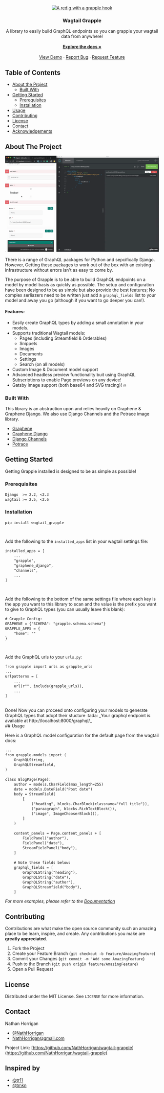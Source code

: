 <!-- PROJECT LOGO -->
<br />
<p align="center">
  <a href="https://github.com/torchbox/wagtail-grapple">
    <img src="https://github.com/torchbox/wagtail-grapple/raw/master/.github/wagtail-grapple.svg" alt="A red g with a grapple hook" width="80" height="80">
  </a>

  <h3 align="center">Wagtail Grapple</h3>

  <p align="center">
    A library to easily build GraphQL endpoints so you can grapple your wagtail data from anywhere!
    <br />
    <br/>
    <a href="https://wagtail-grapple.readthedocs.io/en/latest/"><strong>Explore the docs »</strong></a>
    <br />
    <br />
    <a href="https://github.com/NathHorrigan/wagtail-grapple#about-the-project">View Demo</a>
    ·
    <a href="https://github.com/NathHorrigan/wagtail-grapple/issues">Report Bug</a>
    ·
    <a href="https://github.com/NathHorrigan/wagtail-grapple/issues">Request Feature</a>
  </p>
</p>



<!-- TABLE OF CONTENTS -->
## Table of Contents

* [About the Project](#about-the-project)
  * [Built With](#built-with)
* [Getting Started](#getting-started)
  * [Prerequisites](#prerequisites)
  * [Installation](#installation)
* [Usage](#usage)
* [Contributing](#contributing)
* [License](#license)
* [Contact](#contact)
* [Acknowledgements](#inspired-by)



<!-- ABOUT THE PROJECT -->
## About The Project

![GraphQL Preview Demo](docs/demo.gif)

There is a range of GraphQL packages for Python and sepcifically Django. 
However, Getting these packages to work out of the box with an existing infrastructure 
without errors isn't as easy to come by.

The purpose of Grapple is to be able to build GraphQL endpoints on a model by model
basis as quickly as possible. The setup and configuration have been designed 
to be as simple but also provide the best features;
No complex serliazers need to be written just add a `graphql_fields` list 
to your model and away you go (although if you want to go deeper you can!).

#### Features:
* Easily create GraphQL types by adding a small annotation in your models.
* Supports traditional Wagtail models:
    - Pages (including Streamfield & Orderables)
    - Snippets
    - Images
    - Documents
    - Settings
    - Search (on all models)
* Custom Image & Document model support
* Advanced headless preview functionality buit using GraphQL Subscriptions to enable Page previews on any device!
* Gatsby Image support (both base64 and SVG tracing)! :fire:


### Built With
This library is an abstraction upon and relies heavily on Graphene & Graphene Django.
We also use Django Channels and the Potrace image library.
* [Graphene](https://github.com/graphql-python/graphene)
* [Graphene Django](https://github.com/graphql-python/graphene)
* [Django Channels](https://github.com/django/channels)
* [Potrace](https://github.com/skyrpex/potrace)


<!-- GETTING STARTED -->
## Getting Started

Getting Grapple installed is designed to be as simple as possible!

### Prerequisites
```
Django  >= 2.2, <2.3
wagtail >= 2.5, <2.6
```

### Installation
`pip install wagtail_grapple`

<br />

Add the following to the `installed_apps` list in your wagtail settings file:

```
installed_apps = [
    ...
    "grapple",
    "graphene_django",
    "channels",
    ...
]
```

<br />

Add the following to the bottom of the same settings file where each key is the app you want to this library to scan and the value is the prefix you want to give to GraphQL types (you can usually leave this blank):

```
# Grapple Config:
GRAPHENE = {"SCHEMA": "grapple.schema.schema"}
GRAPPLE_APPS = {
    "home": ""
}
```

<br />

Add the GraphQL urls to your `urls.py`:

```
from grapple import urls as grapple_urls
...
urlpatterns = [
    ...
    url(r"", include(grapple_urls)),
    ...
]
```

<br/>
Done! Now you can proceed onto configuring your models to generate GraphQL types that adopt their stucture :tada:
_Your graphql endpoint is available at http://localhost:8000/graphql/_
<br/>
<!-- USAGE EXAMPLES -->
## Usage

Here is a GraphQL model configuration for the default page from the wagtail docs:
```
...
from grapple.models import (
    GraphQLString,
    GraphQLStreamfield,
)

class BlogPage(Page):
    author = models.CharField(max_length=255)
    date = models.DateField("Post date")
    body = StreamField(
        [
            ("heading", blocks.CharBlock(classname="full title")),
            ("paraagraph", blocks.RichTextBlock()),
            ("image", ImageChooserBlock()),
        ]
    )

    content_panels = Page.content_panels + [
        FieldPanel("author"),
        FieldPanel("date"),
        StreamFieldPanel("body"),
    ]

    # Note these fields below:
    graphql_fields = [
        GraphQLString("heading"),
        GraphQLString("date"),
        GraphQLString("author"),
        GraphQLStreamfield("body"),
    ]
```

_For more examples, please refer to the [Documentation](https://example.com)_



<!-- CONTRIBUTING -->
## Contributing

Contributions are what make the open source community such an amazing place to be learn, inspire, and create. Any contributions you make are **greatly appreciated**.

1. Fork the Project
2. Create your Feature Branch (`git checkout -b feature/AmazingFeature`)
3. Commit your Changes (`git commit -m 'Add some AmazingFeature`)
4. Push to the Branch (`git push origin feature/AmazingFeature`)
5. Open a Pull Request



<!-- LICENSE -->
## License

Distributed under the MIT License. See `LICENSE` for more information.



<!-- CONTACT -->
## Contact

Nathan Horrigan 
- [@NathHorrigan](https://github.com/NathHorrigan) 
- NathHorrigan@gmail.com

Project Link: [https://github.com/NathHorrigan/wagtail-grapple](https://github.com/NathHorrigan/wagtail-grapple)



<!-- ACKNOWLEDGEMENTS -->
## Inspired by
* [@tr11](https://github.com/tr11)
* [@tmkn](https://github.com/tmkn)
